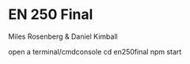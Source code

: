 # EN 250 Final

Miles Rosenberg & Daniel Kimball

open a terminal/cmdconsole
cd en250final
npm start
